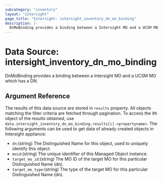 ```yaml
---
subcategory: "inventory"
layout: "intersight"
page_title: "Intersight: intersight_inventory_dn_mo_binding"
description: |-
  DnMoBinding provides a binding between a Intersight MO and a UCSM MO which has a DN.
---
```


# Data Source: intersight_inventory_dn_mo_binding
DnMoBinding provides a binding between a Intersight MO and a UCSM MO which has a DN.
## Argument Reference
The results of this data source are stored in `results` property.
All objects matching the filter criteria are fetched through pagination.
To access the ith object of the results obtained, use `data.intersight_inventory_dn_mo_binding.results[i].<propertyname>`.
The following arguments can be used to get data of already created objects in Intersight appliance:
* `dn`:(string) The Distinguished Name for this object, used to uniquely identify this object. 
* `moid`:(string) The unique identifier of this Managed Object instance. 
* `target_mo_id`:(string) The MO ID of the target MO for this particular Distinguished Name (dn). 
* `target_mo_type`:(string) The type of the target MO for this particular Distinguished Name (dn). 
 